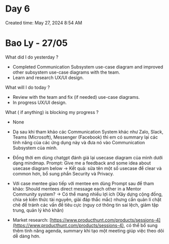 # Day 6

Created time: May 27, 2024 8:54 AM

# Bao Ly - 27/05

What did I do yesterday ?

- Completed Communication Subsystem use-case diagram and improved other subsystem use-case diagrams with the team.
- Learn and research UX/UI design.

What will I do today ?

- Review with the team and fix (if needed) use-case diagrams.
- In progress UX/UI design.

What ( if anything) is blocking my progress ?

- None

- Dạ sau khi tham khảo các Communication System khác như Zalo, Slack, Teams (Microsoft), Messenger (Facebook) thì em có summary lại các tính năng của các ứng dụng này và đưa nó vào Communication Subsystem của mình.
- Đồng thời em dùng chatgpt đánh giá lại usecase diagram của mình dưới dạng mindmap. Prompt: Give me a feedback and some idea about usecase diagram below → Kết quả: sửa tên một số usecase để clear và common hơn, bổ sung phần Security và Privacy.
- Với case mentee giao tiếp với mentee em dùng Prompt sau để tham khảo: Should mentees direct message each other in a Mentor Community system? → Có thể mang nhiều lợi ích (Xây dựng cộng đồng, chia sẻ kiến thức tài nguyên, giải đáp thắc mắc) nhưng cần quản lí chặt chẽ để tránh các vấn đề tiêu cực (nguy cơ thông tin sai lệch, giảm tập trung, quản lý khó khăn)
- Market research: [https://www.producthunt.com/products/sessions-4](https://www.producthunt.com/products/sessions-4), có thể bổ sung thêm tính năng agenda, summary khi tạo một meeting giúp việc theo dõi dễ dàng hơn.